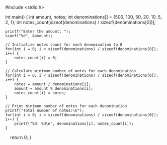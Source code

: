 #include <stdio.h>

int main() {
    int amount, notes;
    int denominations[] = {500, 100, 50, 20, 10, 5, 2, 1};
    int notes_count[sizeof(denominations) / sizeof(denominations[0])];

    printf("Enter the amount: ");
    scanf("%d", &amount);

    // Initialize notes count for each denomination to 0
    for(int i = 0; i < sizeof(denominations) / sizeof(denominations[0]); i++) {
        notes_count[i] = 0;
    }

    // Calculate minimum number of notes for each denomination
    for(int i = 0; i < sizeof(denominations) / sizeof(denominations[0]); i++) {
        notes = amount / denominations[i];
        amount = amount % denominations[i];
        notes_count[i] = notes;
    }

    // Print minimum number of notes for each denomination
    printf("Total number of notes:\n");
    for(int i = 0; i < sizeof(denominations) / sizeof(denominations[0]); i++) {
        printf("%d: %d\n", denominations[i], notes_count[i]);
    }

    return 0;
}
